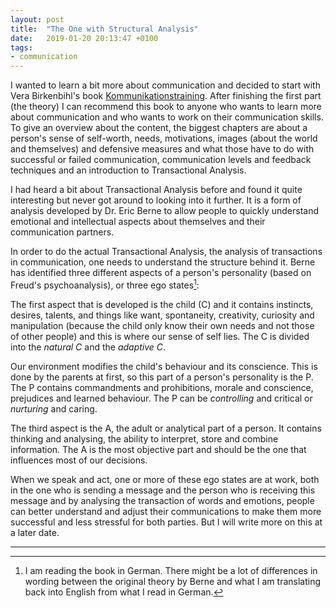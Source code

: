 ```yaml
---
layout: post
title:  "The One with Structural Analysis"
date:   2019-01-20 20:13:47 +0100
tags: 
- communication
---
```


I wanted to learn a bit more about communication and decided to start with Vera Birkenbihl's book [Kommunikationstraining](https://www.m-vg.de/mvg/shop/article/1331-kommunikationstraining/). After finishing the first part (the theory) I can recommend this book to anyone who wants to learn more about communication and who wants to work on their communication skills. To give an overview about the content, the biggest chapters are about a person's sense of self-worth, needs, motivations, images (about the world and themselves) and defensive measures and what those have to do with successful or failed communication, communication levels and feedback techniques and an introduction to Transactional Analysis.

I had heard a bit about Transactional Analysis before and found it quite interesting but never got around to looking into it further. It is a form of analysis developed by Dr. Eric Berne to allow people to quickly understand emotional and intellectual aspects about themselves and their communication partners.

In order to do the actual Transactional Analysis, the analysis of transactions in communication, one needs to understand the structure behind it. Berne has identified three different aspects of a person's personality (based on Freud's psychoanalysis), or three ego states[^1]:

The first aspect that is developed is the child (C) and it contains instincts, desires, talents, and things like want, spontaneity, creativity, curiosity and manipulation (because the child only know their own needs and not those of other people) and this is where our sense of self lies. The C is divided into the *natural C* and the *adaptive C*.

Our environment modifies the child's behaviour and its conscience. This is done by the parents at first, so this part of a person's personality is the P. The P contains commandments and prohibitions, morale and conscience, prejudices and learned behaviour. The P can be *controlling* and critical or *nurturing* and caring.

The third aspect is the A, the adult or analytical part of a person. It contains thinking and analysing, the ability to interpret, store and combine information. The A is the most objective part and should be the one that influences most of our decisions.

When we speak and act, one or more of these ego states are at work, both in the one who is sending a message and the person who is receiving this message and by analysing the transaction of words and emotions, people can better understand and adjust their communications to make them more successful and less stressful for both parties. But I will write more on this at a later date.

---
[^1]: I am reading the book in German. There might be a lot of differences in wording between the original theory by Berne and what I am translating back into English from what I read in German.
